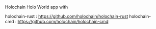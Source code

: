 Holochain Holo World app with 

holochain-rust : https://github.com/holochain/holochain-rust
holochain-cmd : https://github.com/holochain/holochain-cmd